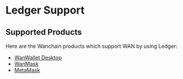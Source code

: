 
# Ledger Support

## Supported Products

Here are the Wanchain products which support WAN by using Ledger:

- [WanWallet Desktop](https://www.wanchain.org/getstarted/)
- [WanMask](https://wanmask.io/)
- [MetaMask](https://metamask.io/) 
